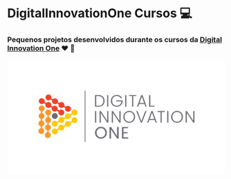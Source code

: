 # DigitalInnovationOne Cursos :computer:

### Pequenos projetos desenvolvidos durante os cursos da <a href="https://digitalinnovation.one/">Digital Innovation One<a/> :heart: :triangular_flag_on_post:
<img width="auto" src="https://github.com/PedroPadilhaPortella/DigitalInnovationOne/blob/master/cover_dio.jpg">



